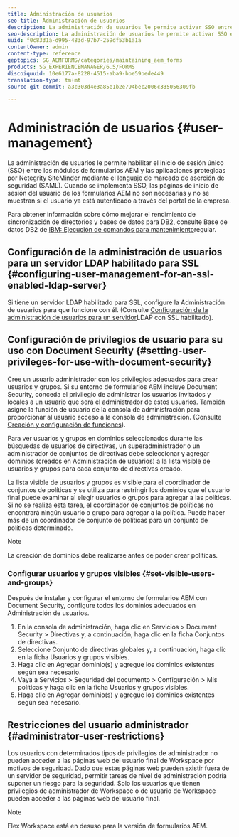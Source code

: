 ```yaml
---
title: Administración de usuarios
seo-title: Administración de usuarios
description: La administración de usuarios le permite activar SSO entre los módulos de formularios AEM y las aplicaciones protegidas por Netegrity SiteMinder mediante SAML. Este documento proporciona más información sobre la Administración de usuarios.
seo-description: La administración de usuarios le permite activar SSO entre los módulos de formularios AEM y las aplicaciones protegidas por Netegrity SiteMinder mediante SAML. Este documento proporciona más información sobre la Administración de usuarios.
uuid: f0c8331a-d995-483d-97b7-259df53b1a1a
contentOwner: admin
content-type: reference
geptopics: SG_AEMFORMS/categories/maintaining_aem_forms
products: SG_EXPERIENCEMANAGER/6.5/FORMS
discoiquuid: 10e6177a-8228-4515-aba9-bbe59bede449
translation-type: tm+mt
source-git-commit: a3c303d4e3a85e1b2e794bec2006c335056309fb

---
```



# Administración de usuarios {#user-management}

La administración de usuarios le permite habilitar el inicio de sesión único (SSO) entre los módulos de formularios AEM y las aplicaciones protegidas por Netegrity SiteMinder mediante el lenguaje de marcado de aserción de seguridad (SAML). Cuando se implementa SSO, las páginas de inicio de sesión del usuario de los formularios AEM no son necesarias y no se muestran si el usuario ya está autenticado a través del portal de la empresa.

Para obtener información sobre cómo mejorar el rendimiento de sincronización de directorios y bases de datos para DB2, consulte Base de datos DB2 de [IBM: Ejecución de comandos para mantenimiento](/help/forms/using/admin-help/ibm-db2-database-running-commands.md#ibm-db2-database-running-commands-for-regular-maintenance)regular.

## Configuración de la administración de usuarios para un servidor LDAP habilitado para SSL {#configuring-user-management-for-an-ssl-enabled-ldap-server}

Si tiene un servidor LDAP habilitado para SSL, configure la Administración de usuarios para que funcione con él. (Consulte [Configuración de la administración de usuarios para un servidor](/help/forms/using/admin-help/configure-user-management-ssl-enabled.md#configure-user-management-for-an-ssl-enabled-ldap-server)LDAP con SSL habilitado).

## Configuración de privilegios de usuario para su uso con Document Security {#setting-user-privileges-for-use-with-document-security}

Cree un usuario administrador con los privilegios adecuados para crear usuarios y grupos. Si su entorno de formularios AEM incluye Document Security, conceda el privilegio de administrar los usuarios invitados y locales a un usuario que será el administrador de estos usuarios. También asigne la función de usuario de la consola de administración para proporcionar al usuario acceso a la consola de administración. (Consulte [Creación y configuración de funciones](/help/forms/using/admin-help/creating-configuring-roles.md#creating-and-configuring-roles)).

Para ver usuarios y grupos en dominios seleccionados durante las búsquedas de usuarios de directivas, un superadministrador o un administrador de conjuntos de directivas debe seleccionar y agregar dominios (creados en Administración de usuarios) a la lista visible de usuarios y grupos para cada conjunto de directivas creado.

La lista visible de usuarios y grupos es visible para el coordinador de conjuntos de políticas y se utiliza para restringir los dominios que el usuario final puede examinar al elegir usuarios o grupos para agregar a las políticas. Si no se realiza esta tarea, el coordinador de conjuntos de políticas no encontrará ningún usuario o grupo para agregar a la política. Puede haber más de un coordinador de conjunto de políticas para un conjunto de políticas determinado.

>[!NOTE]
>
>La creación de dominios debe realizarse antes de poder crear políticas.

### Configurar usuarios y grupos visibles {#set-visible-users-and-groups}

Después de instalar y configurar el entorno de formularios AEM con Document Security, configure todos los dominios adecuados en Administración de usuarios.

1. En la consola de administración, haga clic en Servicios > Document Security > Directivas y, a continuación, haga clic en la ficha Conjuntos de directivas.
1. Seleccione Conjunto de directivas globales y, a continuación, haga clic en la ficha Usuarios y grupos visibles.
1. Haga clic en Agregar dominio(s) y agregue los dominios existentes según sea necesario.
1. Vaya a Servicios > Seguridad del documento > Configuración > Mis políticas y haga clic en la ficha Usuarios y grupos visibles.
1. Haga clic en Agregar dominio(s) y agregue los dominios existentes según sea necesario.

## Restricciones del usuario administrador {#administrator-user-restrictions}

Los usuarios con determinados tipos de privilegios de administrador no pueden acceder a las páginas web del usuario final de Workspace por motivos de seguridad. Dado que estas páginas web pueden existir fuera de un servidor de seguridad, permitir tareas de nivel de administración podría suponer un riesgo para la seguridad. Solo los usuarios que tienen privilegios de administrador de Workspace o de usuario de Workspace pueden acceder a las páginas web del usuario final.

>[!NOTE]
>
>Flex Workspace está en desuso para la versión de formularios AEM.


